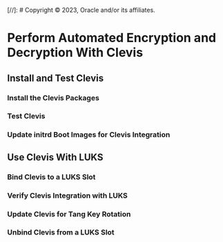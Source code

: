 [//]: # Copyright © 2023, Oracle and/or its affiliates.

# Perform Automated Encryption and Decryption With Clevis

## Install and Test Clevis

### Install the Clevis Packages

### Test Clevis

### Update initrd Boot Images for Clevis Integration

## Use Clevis With LUKS

### Bind Clevis to a LUKS Slot

### Verify Clevis Integration with LUKS

### Update Clevis for Tang Key Rotation

### Unbind Clevis from a LUKS Slot

